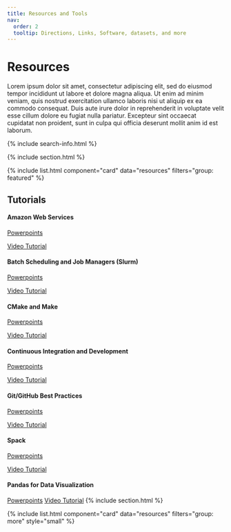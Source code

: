 ```yaml
---
title: Resources and Tools
nav:
  order: 2
  tooltip: Directions, Links, Software, datasets, and more
---
```


# <i class="fas fa-tools"></i>Resources

Lorem ipsum dolor sit amet, consectetur adipiscing elit, sed do eiusmod tempor incididunt ut labore et dolore magna aliqua.
Ut enim ad minim veniam, quis nostrud exercitation ullamco laboris nisi ut aliquip ex ea commodo consequat.
Duis aute irure dolor in reprehenderit in voluptate velit esse cillum dolore eu fugiat nulla pariatur.
Excepteur sint occaecat cupidatat non proident, sunt in culpa qui officia deserunt mollit anim id est laborum.

{% include search-info.html %}

{% include section.html %}

<!-- ## Featured -->

{% include list.html component="card" data="resources" filters="group: featured" %}
## Tutorials

#### Amazon Web Services
[Powerpoints](https://github.com/UNM-SSL/Seminar-Spring2022/tree/master/AmazonWebServices)

[Video Tutorial](https://www.youtube.com/watch?v=C82kKciVu-M)

#### Batch Scheduling and Job Managers (Slurm)
[Powerpoints](https://github.com/UNM-SSL/Seminar-Spring2022/tree/master/batch_scheduling)

[Video Tutorial](https://www.youtube.com/watch?v=T1iQ-st1JPc)

#### CMake and Make
[Powerpoints](https://github.com/UNM-SSL/Seminar-Spring2022/tree/master/build_systems)

[Video Tutorial](https://www.youtube.com/watch?v=XtBmmu1B2bE)

#### Continuous Integration and Development
[Powerpoints](https://github.com/UNM-SSL/Seminar-Spring2022/tree/master/continuous_integration)

[Video Tutorial](https://www.youtube.com/watch?v=Cinr3zc6ao4)

#### Git/GitHub Best Practices
[Powerpoints](https://github.com/UNM-SSL/Seminar-Spring2022/tree/master/git_github_best_practices)

[Video Tutorial](https://www.youtube.com/watch?v=A8QPqIfboaA)

#### Spack
[Powerpoints](https://github.com/UNM-SSL/Seminar-Spring2022/tree/master/intro_to_spack)

[Video Tutorial](https://www.youtube.com/watch?v=4J-ZWUl39eI)

#### Pandas for Data Visualization
[Powerpoints](https://github.com/UNM-SSL/Seminar-Spring2022/tree/master/pandas_visualization)
[Video Tutorial](https://youtu.be/o0Fv2x3A-ms)
{% include section.html %}

<!-- ## More -->

{% include list.html component="card" data="resources" filters="group: more" style="small" %}

